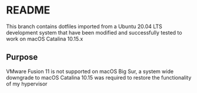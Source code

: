 # README

This branch contains dotfiles imported from a Ubuntu 20.04 LTS development system that have been modified and successfully tested to work on macOS Catalina 10.15.x

## Purpose
VMware Fusion 11 is not supported on macOS Big Sur, a system wide downgrade to macOS Catalina 10.15 was required to restore the functionality of my hypervisor
